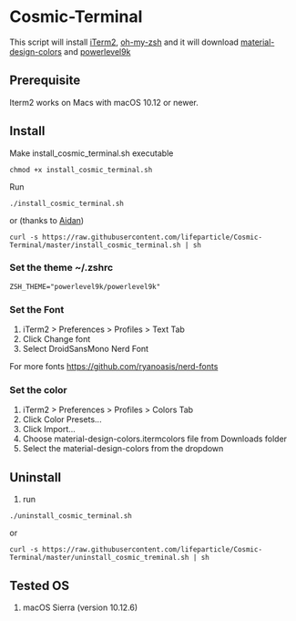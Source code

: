 # Cosmic-Terminal

This script will install [iTerm2](https://github.com/gnachman/iTerm2), [oh-my-zsh](https://github.com/robbyrussell/oh-my-zsh) and it will download [material-design-colors](https://github.com/MartinSeeler/iterm2-material-design) and [powerlevel9k](https://github.com/bhilburn/powerlevel9k)

## Prerequisite

Iterm2 works on Macs with macOS 10.12 or newer.

## Install

Make install_cosmic_terminal.sh executable
```
chmod +x install_cosmic_terminal.sh
```

Run
```
./install_cosmic_terminal.sh
```

or (thanks to [Aidan](https://github.com/cyclotron3k))

```
curl -s https://raw.githubusercontent.com/lifeparticle/Cosmic-Terminal/master/install_cosmic_terminal.sh | sh
```

### Set the theme ~/.zshrc
```
ZSH_THEME="powerlevel9k/powerlevel9k"
```

### Set the Font
1. iTerm2 > Preferences > Profiles > Text Tab
2. Click Change font
3. Select DroidSansMono Nerd Font

For more fonts
https://github.com/ryanoasis/nerd-fonts

### Set the color
1. iTerm2 > Preferences > Profiles > Colors Tab
2. Click Color Presets...
3. Click Import...
4. Choose material-design-colors.itermcolors file from Downloads folder
5. Select the material-design-colors from the dropdown

## Uninstall

1. run
```
./uninstall_cosmic_terminal.sh
```

or

```
curl -s https://raw.githubusercontent.com/lifeparticle/Cosmic-Terminal/master/uninstall_cosmic_treminal.sh | sh
```

## Tested OS
1. macOS Sierra (version 10.12.6)

